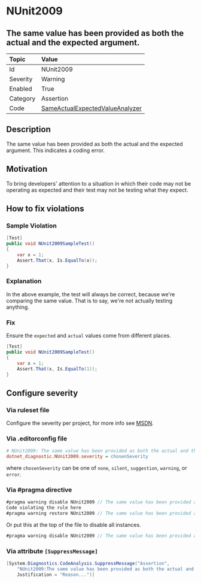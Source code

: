 # NUnit2009

## The same value has been provided as both the actual and the expected argument.

| Topic    | Value
| :--      | :--
| Id       | NUnit2009
| Severity | Warning
| Enabled  | True
| Category | Assertion
| Code     | [SameActualExpectedValueAnalyzer](https://github.com/nunit/nunit.analyzers/blob/0.5.0/src/nunit.analyzers/SameActualExpectedValue/SameActualExpectedValueAnalyzer.cs)

## Description

The same value has been provided as both the actual and the expected argument. This indicates a coding error.

## Motivation

To bring developers' attention to a situation in which their code may not be operating as expected and their test may not be testing what they expect.

## How to fix violations

### Sample Violation

```csharp
[Test]
public void NUnit2009SampleTest()
{
    var x = 1;
    Assert.That(x, Is.EqualTo(x));
}
```

### Explanation

In the above example, the test will always be correct, because we're comparing the same value. That is to say, we're not actually testing anything.

### Fix

Ensure the `expected` and `actual` values come from different places.

```csharp
[Test]
public void NUnit2009SampleTest()
{
    var x = 1;
    Assert.That(x, Is.EqualTo(1));
}
```

<!-- start generated config severity -->
## Configure severity

### Via ruleset file

Configure the severity per project, for more info see [MSDN](https://msdn.microsoft.com/en-us/library/dd264949.aspx).

### Via .editorconfig file

```ini
# NUnit2009: The same value has been provided as both the actual and the expected argument.
dotnet_diagnostic.NUnit2009.severity = chosenSeverity
```

where `chosenSeverity` can be one of `none`, `silent`, `suggestion`, `warning`, or `error`.

### Via #pragma directive

```csharp
#pragma warning disable NUnit2009 // The same value has been provided as both the actual and the expected argument.
Code violating the rule here
#pragma warning restore NUnit2009 // The same value has been provided as both the actual and the expected argument.
```

Or put this at the top of the file to disable all instances.

```csharp
#pragma warning disable NUnit2009 // The same value has been provided as both the actual and the expected argument.
```

### Via attribute `[SuppressMessage]`

```csharp
[System.Diagnostics.CodeAnalysis.SuppressMessage("Assertion",
    "NUnit2009:The same value has been provided as both the actual and the expected argument.",
    Justification = "Reason...")]
```
<!-- end generated config severity -->
